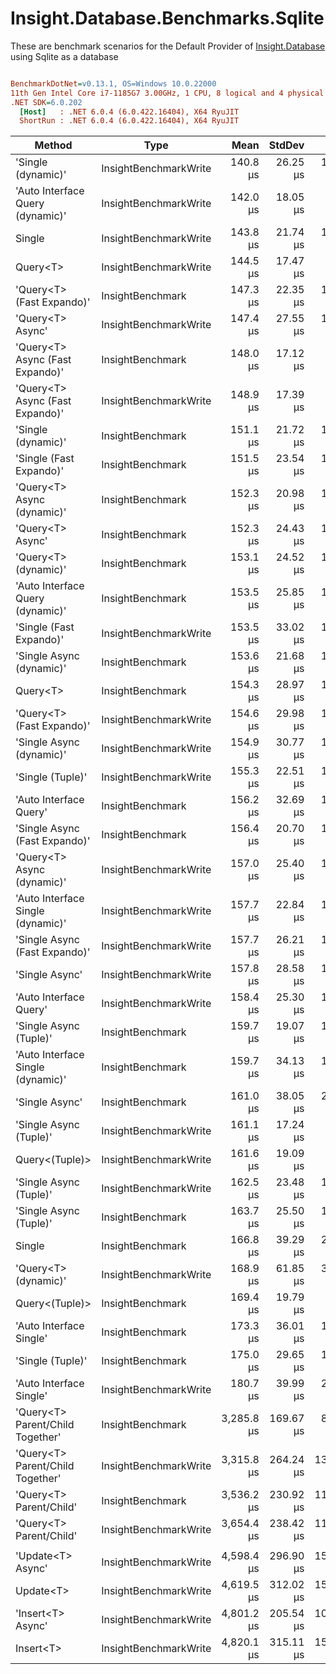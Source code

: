 ﻿# Insight.Database.Benchmarks.Sqlite

These are benchmark scenarios for the Default Provider of [Insight.Database](https://github.com/jonwagner/Insight.Database) using Sqlite as a database

``` ini

BenchmarkDotNet=v0.13.1, OS=Windows 10.0.22000
11th Gen Intel Core i7-1185G7 3.00GHz, 1 CPU, 8 logical and 4 physical cores
.NET SDK=6.0.202
  [Host]   : .NET 6.0.4 (6.0.422.16404), X64 RyuJIT
  ShortRun : .NET 6.0.4 (6.0.422.16404), X64 RyuJIT


```
|                            Method |                  Type |       Mean |    StdDev |     Error |     Median |        Min |        Max |    Op/s | Allocated |
|---------------------------------- |---------------------- |-----------:|----------:|----------:|-----------:|-----------:|-----------:|--------:|----------:|
|                &#39;Single (dynamic)&#39; | InsightBenchmarkWrite |   140.8 μs |  26.25 μs |  13.62 μs |   136.9 μs |   110.5 μs |   234.8 μs | 7,102.4 |     10 KB |
|  &#39;Auto Interface Query (dynamic)&#39; | InsightBenchmarkWrite |   142.0 μs |  18.05 μs |   9.61 μs |   137.8 μs |   120.6 μs |   184.7 μs | 7,041.7 |     10 KB |
|                            Single | InsightBenchmarkWrite |   143.8 μs |  21.74 μs |  11.02 μs |   139.7 μs |   117.0 μs |   199.0 μs | 6,955.5 |     10 KB |
|                          Query&lt;T&gt; | InsightBenchmarkWrite |   144.5 μs |  17.47 μs |   9.18 μs |   141.8 μs |   116.3 μs |   199.8 μs | 6,921.3 |     10 KB |
|         &#39;Query&lt;T&gt; (Fast Expando)&#39; |      InsightBenchmark |   147.3 μs |  22.35 μs |  11.75 μs |   145.2 μs |   118.8 μs |   197.9 μs | 6,790.4 |     10 KB |
|                  &#39;Query&lt;T&gt; Async&#39; | InsightBenchmarkWrite |   147.4 μs |  27.55 μs |  15.07 μs |   134.1 μs |   119.1 μs |   212.9 μs | 6,786.1 |     10 KB |
|   &#39;Query&lt;T&gt; Async (Fast Expando)&#39; |      InsightBenchmark |   148.0 μs |  17.12 μs |   8.88 μs |   144.8 μs |   120.9 μs |   200.4 μs | 6,757.8 |     10 KB |
|   &#39;Query&lt;T&gt; Async (Fast Expando)&#39; | InsightBenchmarkWrite |   148.9 μs |  17.39 μs |   9.26 μs |   150.9 μs |   121.8 μs |   186.7 μs | 6,717.8 |     10 KB |
|                &#39;Single (dynamic)&#39; |      InsightBenchmark |   151.1 μs |  21.72 μs |  11.27 μs |   143.4 μs |   123.6 μs |   215.0 μs | 6,618.0 |     10 KB |
|           &#39;Single (Fast Expando)&#39; |      InsightBenchmark |   151.5 μs |  23.54 μs |  11.93 μs |   148.6 μs |   118.7 μs |   248.8 μs | 6,600.6 |     10 KB |
|        &#39;Query&lt;T&gt; Async (dynamic)&#39; |      InsightBenchmark |   152.3 μs |  20.98 μs |  10.39 μs |   150.9 μs |   124.8 μs |   211.2 μs | 6,567.6 |     10 KB |
|                  &#39;Query&lt;T&gt; Async&#39; |      InsightBenchmark |   152.3 μs |  24.43 μs |  12.68 μs |   143.8 μs |   124.7 μs |   233.6 μs | 6,565.5 |     10 KB |
|              &#39;Query&lt;T&gt; (dynamic)&#39; |      InsightBenchmark |   153.1 μs |  24.52 μs |  12.89 μs |   151.9 μs |   115.6 μs |   227.7 μs | 6,529.9 |     10 KB |
|  &#39;Auto Interface Query (dynamic)&#39; |      InsightBenchmark |   153.5 μs |  25.85 μs |  13.26 μs |   143.9 μs |   118.8 μs |   203.8 μs | 6,516.4 |     10 KB |
|           &#39;Single (Fast Expando)&#39; | InsightBenchmarkWrite |   153.5 μs |  33.02 μs |  16.93 μs |   147.7 μs |   115.1 μs |   268.3 μs | 6,513.6 |     10 KB |
|          &#39;Single Async (dynamic)&#39; |      InsightBenchmark |   153.6 μs |  21.68 μs |  10.98 μs |   148.2 μs |   120.6 μs |   205.1 μs | 6,508.8 |     10 KB |
|                          Query&lt;T&gt; |      InsightBenchmark |   154.3 μs |  28.97 μs |  14.50 μs |   144.8 μs |   121.7 μs |   256.5 μs | 6,482.3 |     10 KB |
|         &#39;Query&lt;T&gt; (Fast Expando)&#39; | InsightBenchmarkWrite |   154.6 μs |  29.98 μs |  15.01 μs |   139.4 μs |   120.8 μs |   237.4 μs | 6,468.0 |     10 KB |
|          &#39;Single Async (dynamic)&#39; | InsightBenchmarkWrite |   154.9 μs |  30.77 μs |  15.97 μs |   145.9 μs |   118.7 μs |   269.5 μs | 6,456.5 |     10 KB |
|                  &#39;Single (Tuple)&#39; | InsightBenchmarkWrite |   155.3 μs |  22.51 μs |  11.54 μs |   150.7 μs |   125.0 μs |   239.3 μs | 6,437.2 |     11 KB |
|            &#39;Auto Interface Query&#39; |      InsightBenchmark |   156.2 μs |  32.69 μs |  16.76 μs |   142.2 μs |   124.0 μs |   266.8 μs | 6,403.2 |     10 KB |
|     &#39;Single Async (Fast Expando)&#39; |      InsightBenchmark |   156.4 μs |  20.70 μs |  11.02 μs |   154.3 μs |   121.2 μs |   211.5 μs | 6,394.5 |     10 KB |
|        &#39;Query&lt;T&gt; Async (dynamic)&#39; | InsightBenchmarkWrite |   157.0 μs |  25.40 μs |  13.18 μs |   150.1 μs |   121.2 μs |   233.9 μs | 6,370.7 |     10 KB |
| &#39;Auto Interface Single (dynamic)&#39; | InsightBenchmarkWrite |   157.7 μs |  22.84 μs |  11.44 μs |   156.5 μs |   125.1 μs |   233.7 μs | 6,342.1 |     10 KB |
|     &#39;Single Async (Fast Expando)&#39; | InsightBenchmarkWrite |   157.7 μs |  26.21 μs |  13.44 μs |   145.4 μs |   123.5 μs |   219.7 μs | 6,339.3 |     10 KB |
|                    &#39;Single Async&#39; | InsightBenchmarkWrite |   157.8 μs |  28.58 μs |  14.48 μs |   145.2 μs |   124.8 μs |   228.7 μs | 6,335.2 |     10 KB |
|            &#39;Auto Interface Query&#39; | InsightBenchmarkWrite |   158.4 μs |  25.30 μs |  12.97 μs |   149.3 μs |   126.7 μs |   233.1 μs | 6,311.7 |     10 KB |
|            &#39;Single Async (Tuple)&#39; |      InsightBenchmark |   159.7 μs |  19.07 μs |  10.02 μs |   153.1 μs |   136.6 μs |   218.0 μs | 6,263.0 |     11 KB |
| &#39;Auto Interface Single (dynamic)&#39; |      InsightBenchmark |   159.7 μs |  34.13 μs |  17.71 μs |   152.2 μs |   126.0 μs |   299.4 μs | 6,261.2 |     10 KB |
|                    &#39;Single Async&#39; |      InsightBenchmark |   161.0 μs |  38.05 μs |  20.26 μs |   153.8 μs |   119.6 μs |   318.1 μs | 6,210.0 |     10 KB |
|            &#39;Single Async (Tuple)&#39; | InsightBenchmarkWrite |   161.1 μs |  17.24 μs |   9.18 μs |   157.7 μs |   135.4 μs |   201.1 μs | 6,206.8 |     11 KB |
|                    Query&lt;(Tuple)&gt; | InsightBenchmarkWrite |   161.6 μs |  19.09 μs |   9.91 μs |   156.8 μs |   128.9 μs |   203.4 μs | 6,187.2 |     11 KB |
|            &#39;Single Async (Tuple)&#39; | InsightBenchmarkWrite |   162.5 μs |  23.48 μs |  12.04 μs |   157.9 μs |   134.1 μs |   221.4 μs | 6,153.2 |     11 KB |
|            &#39;Single Async (Tuple)&#39; |      InsightBenchmark |   163.7 μs |  25.50 μs |  13.23 μs |   158.2 μs |   134.0 μs |   254.4 μs | 6,107.4 |     11 KB |
|                            Single |      InsightBenchmark |   166.8 μs |  39.29 μs |  20.65 μs |   159.8 μs |   124.0 μs |   310.3 μs | 5,994.6 |     10 KB |
|              &#39;Query&lt;T&gt; (dynamic)&#39; | InsightBenchmarkWrite |   168.9 μs |  61.85 μs |  31.71 μs |   146.1 μs |   115.5 μs |   388.1 μs | 5,920.5 |     10 KB |
|                    Query&lt;(Tuple)&gt; |      InsightBenchmark |   169.4 μs |  19.79 μs |   9.91 μs |   167.6 μs |   127.3 μs |   224.3 μs | 5,904.5 |     11 KB |
|           &#39;Auto Interface Single&#39; |      InsightBenchmark |   173.3 μs |  36.01 μs |  18.46 μs |   165.1 μs |   129.2 μs |   291.3 μs | 5,769.7 |     10 KB |
|                  &#39;Single (Tuple)&#39; |      InsightBenchmark |   175.0 μs |  29.65 μs |  14.84 μs |   165.3 μs |   131.3 μs |   257.8 μs | 5,713.4 |     11 KB |
|           &#39;Auto Interface Single&#39; | InsightBenchmarkWrite |   180.7 μs |  39.99 μs |  20.02 μs |   165.7 μs |   122.3 μs |   283.1 μs | 5,533.3 |     10 KB |
|  &#39;Query&lt;T&gt; Parent/Child Together&#39; |      InsightBenchmark | 3,285.8 μs | 169.67 μs |  84.96 μs | 3,299.9 μs | 3,000.2 μs | 3,698.8 μs |   304.3 |     24 KB |
|  &#39;Query&lt;T&gt; Parent/Child Together&#39; | InsightBenchmarkWrite | 3,315.8 μs | 264.24 μs | 132.31 μs | 3,284.0 μs | 2,932.7 μs | 4,289.0 μs |   301.6 |     24 KB |
|           &#39;Query&lt;T&gt; Parent/Child&#39; |      InsightBenchmark | 3,536.2 μs | 230.92 μs | 116.99 μs | 3,509.6 μs | 3,138.8 μs | 4,148.9 μs |   282.8 |     25 KB |
|           &#39;Query&lt;T&gt; Parent/Child&#39; | InsightBenchmarkWrite | 3,654.4 μs | 238.42 μs | 119.38 μs | 3,660.8 μs | 3,177.5 μs | 4,167.6 μs |   273.6 |     25 KB |
|                                   |                       |            |           |           |            |            |            |         |           |
|                 &#39;Update&lt;T&gt; Async&#39; | InsightBenchmarkWrite | 4,598.4 μs | 296.90 μs | 150.41 μs | 4,520.6 μs | 4,208.6 μs | 5,648.6 μs |   217.5 |     10 KB |
|                         Update&lt;T&gt; | InsightBenchmarkWrite | 4,619.5 μs | 312.02 μs | 156.24 μs | 4,530.1 μs | 4,144.4 μs | 5,645.1 μs |   216.5 |      9 KB |
|                 &#39;Insert&lt;T&gt; Async&#39; | InsightBenchmarkWrite | 4,801.2 μs | 205.54 μs | 106.68 μs | 4,786.6 μs | 4,453.4 μs | 5,260.5 μs |   208.3 |      9 KB |
|                         Insert&lt;T&gt; | InsightBenchmarkWrite | 4,820.1 μs | 315.11 μs | 157.78 μs | 4,802.2 μs | 4,297.1 μs | 5,579.9 μs |   207.5 |      8 KB |
